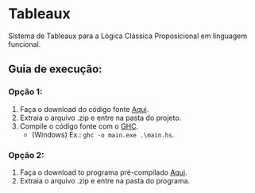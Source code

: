 # Tableaux
Sistema de Tableaux para a Lógica Clássica Proposicional em linguagem funcional.

## Guia de execução:
### Opção 1:
1. Faça o download do código fonte [Aqui](https://github.com/BGallo/Tableaux/archive/refs/heads/main.zip).
2. Extraia o arquivo .zip e entre na pasta do projeto.
3. Compile o código fonte com o [GHC](https://www.haskell.org/ghc/). 
    - (Windows) Ex.:  `ghc -o main.exe .\main.hs`.
### Opção 2:
1. Faça o download to programa pré-compilado [Aqui](https://github.com/BGallo/Tableaux/releases).
2. Extraia o arquivo .zip e entre na pasta do programa.
